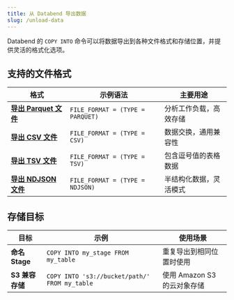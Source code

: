 ```yaml
---
title: 从 Databend 导出数据
slug: /unload-data
---
```


Databend 的 `COPY INTO` 命令可以将数据导出到各种文件格式和存储位置，并提供灵活的格式化选项。

## 支持的文件格式


| 格式 | 示例语法 | 主要用途 |
|--------|---------------|------------------|
| [**导出 Parquet 文件**](/guides/unload-data/unload-parquet) | `FILE_FORMAT = (TYPE = PARQUET)` | 分析工作负载，高效存储 |
| [**导出 CSV 文件**](/guides/unload-data/unload-csv) | `FILE_FORMAT = (TYPE = CSV)` | 数据交换，通用兼容性 |
| [**导出 TSV 文件**](/guides/unload-data/unload-tsv) | `FILE_FORMAT = (TYPE = TSV)` | 包含逗号值的表格数据 |
| [**导出 NDJSON 文件**](/guides/unload-data/unload-ndjson) | `FILE_FORMAT = (TYPE = NDJSON)` | 半结构化数据，灵活模式 |

## 存储目标


| 目标 | 示例 | 使用场景 |
|-------------|---------|-------------|
| **命名 Stage** | `COPY INTO my_stage FROM my_table` | 重复导出到相同位置时使用 |
| **S3 兼容存储** | `COPY INTO 's3://bucket/path/' FROM my_table` | 使用 Amazon S3 的云对象存储 |